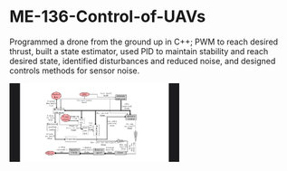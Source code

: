 # ME-136-Control-of-UAVs
Programmed a drone from the ground up in C++; PWM to reach desired thrust, built a state estimator, used PID to maintain stability and reach desired state, identified disturbances and reduced noise, and designed controls methods for sensor noise.

<img
  src="https://github.com/LeonG68/ME-136-Control-of-UAVs/blob/main/313486133_1547884745671515_2769975466257468122_n.jpg?raw=true"
  style="display: inline-block; margin: 0 auto; max-width: 300px">
